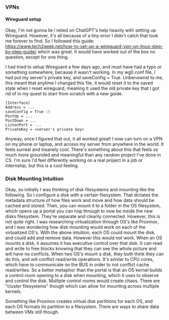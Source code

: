 <h3>VPNs</h3>
<h4>Wireguard setup</h4>

Okay, I'm not gonna lie I relied on ChatGPT's help heavily with setting up Wireguard. However, it's all because of a tiny error I didn't catch that took me forever to find. So I followed this guide: https://www.tech2geek.net/how-to-set-up-a-wireguard-vpn-on-linux-step-by-step-guide/ which was great. It would have worked out of the box no question, except for one thing.

I had tried to setup Wireguard a few days ago, and must have had a typo or something somewhere, because it wasn't working. In my wg0.conf file, I had put my server's private key, and saveConfig = True. Unbenownst to me, this meant that anytime I changed this file, it would reset it to the saved state when I reset wireguard, meaning it used the old private key that I got rid of in my quest to start from scratch with a new guide.

```
[Interface]
Address = ...
saveConfig = True :(
PostUp = ...
PostDown = ...
ListenPort = ...
PrivateKey = <server's private key>
```

Anyway, once I figured that out, it all worked great! I now can turn on a VPN on my phone or laptop, and access my server from anywhere in the world. It feels surreal and insanely cool. There's something about this that feels so much more grounded and meaningful than any random project I've done in CS. I'm sure I'd feel differently working on a real project in a job or internship, but this is a cool feeling.


<h3>Disk Mounting Intuition</h3>

Okay, so initially I was thinking of disk filesystems and mounting like the following. So I configure a disk with a certain filesystem. That dictates the metadata structure of how files work and move and how data should be cached and stored. Then, you can mount it to a folder in the OS filesystem, which opens up a portal you can hop through to now be inside the new disks filesystem. They're separate and cleanly connected. However, this is not quite right. I was researching virtualization through OS's like Proxmox, and I was wondering how disk mounting would work on each of the virtualized OS's. With the above intuition, each OS could mount the disk, and could add and remove data. However this would not work. When an OS mounts a disk, it assumes it has executive control over that disk. It can read and write to free blocks knowing that they can see the whole picture and will have no conflicts. When two OS's mount a disk, they both think they can do this, and will conflict read/write operations. It's similar to CPU cores, which have to communicate on the BUS in order to not conflict cache read/writes. So a better metaphor than the portal is that an OS kernel builds a control room opening to a disk when mounting, which it uses to observe and control the disk. Multiple control rooms would create chaos. There are "cluster filesystems" though which can allow for mounting across multiple kernels.

Something like Proxmox creates virtual disk partitions for each OS, and each OS formats its partition to a filesystem. There are ways to share data between VMs still though.











